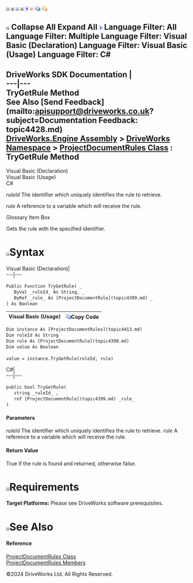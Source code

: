 ![](dotnetimages/collapse.gif) ![](dotnetimages/expand.gif) ![](dotnetimages/collapse.gif) ![](dotnetimages/expand.gif) ![](dotnetimages/drpdown.gif) ![](dotnetimages/drpdown_orange.gif) ![](dotnetimages/copycode.gif) ![](dotnetimages/copycodeHighlight.gif)

![](dotnetimages/collapse.gif) Collapse All Expand All ![](dotnetimages/drpdown.gif) Language Filter: All  Language Filter: Multiple  Language Filter: Visual Basic (Declaration) Language Filter: Visual Basic (Usage) Language Filter: C#  
---  
DriveWorks SDK Documentation  |   
---|---  
TryGetRule Method   
See Also [Send Feedback](mailto:apisupport@driveworks.co.uk?subject=Documentation Feedback: topic4428.md)  
[DriveWorks.Engine Assembly](topic2156.md) > [DriveWorks Namespace](topic2159.md) > [ProjectDocumentRules Class](topic4413.md) : TryGetRule Method  
---  
  
Visual Basic (Declaration)    
Visual Basic (Usage)    
C# 

_ruleId_
    The identifier which uniquely identifies the rule to retrieve.

_rule_
    A reference to a variable which will receive the rule.

Glossary Item Box

Gets the rule with the specified identifier. 

# ![](dotnetimages/collapse.gif)Syntax

Visual Basic (Declaration)|   
---|---  
      
    
    Public Function TryGetRule( _
       ByVal _ruleId_ As String, _
       ByRef _rule_ As [ProjectDocumentRule](topic4399.md) _
    ) As Boolean  
  
Visual Basic (Usage)| ![](dotnetimages/copycode.gif)Copy Code  
---|---  
      
    
    Dim instance As [ProjectDocumentRules](topic4413.md)
    Dim ruleId As String
    Dim rule As [ProjectDocumentRule](topic4399.md)
    Dim value As Boolean
     
    value = instance.TryGetRule(ruleId, rule)  
  
C#|   
---|---  
      
    
    public bool TryGetRule( 
       string _ruleId_ ,
       ref [ProjectDocumentRule](topic4399.md) _rule_
    )  
  
#### Parameters

 _ruleId_
    The identifier which uniquely identifies the rule to retrieve.
_rule_
    A reference to a variable which will receive the rule.

#### Return Value

True if the rule is found and returned, otherwise false.

# ![](dotnetimages/collapse.gif)Requirements

**Target Platforms:** Please see DriveWorks software prerequisites.

# ![](dotnetimages/collapse.gif)See Also

#### Reference

[ProjectDocumentRules Class](topic4413.md)   
[ProjectDocumentRules Members](topic4414.md)

©2024 DriveWorks Ltd. All Rights Reserved.
